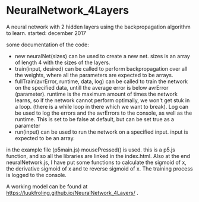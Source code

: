 # NeuralNetwork_4Layers
A neural network with 2 hidden layers using the backpropagation algorithm to learn.
started: december 2017

some documentation of the code:
- new neuralNet(sizes) can be used to create a new net. sizes is an array of length 4 with the sizes of the layers.
- train(input, desired) can be called to perform backpropagation over all the weights, where all the parameters are expected to be arrays.
- fullTrain(avrError, runtime, data, log) can be called to train the network on the specified data, untill the average error is below avrError (parameter). runtime is the maximum amount of times the network learns, so if the network cannot perform optimally, we won't get stuk in a loop. (there is a while loop in there which we want to break). Log can be used to log the errors and the avrErrors to the console, as well as the runtime. This is set to be false at default, but can be set true as a parameter
- run(input) can be used to run the network on a specified input. input is expected to be an array. 

in the example file (p5main.js) mousePressed() is used. this is a p5.js function, and so all the libraries are linked in the index.html.
Also at the end neuralNetwork.js, I have put some functions to calculate the sigmoid of x, the derivative sigmoid of x and te reverse sigmoid of x. The training process is logged to the console. 

A working model can be found at https://luukfroling.github.io/NeuralNetwork_4Layers/ .
